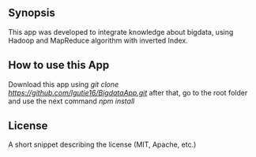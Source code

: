 ## Synopsis

This app was developed to integrate knowledge about bigdata, using Hadoop and MapReduce algorithm with inverted Index.

## How to use this App
Download this app using _git clone https://github.com/lgutie16/BigdataApp.git_ after that, go to the root folder and use the next command _npm install_


## License

A short snippet describing the license (MIT, Apache, etc.)

